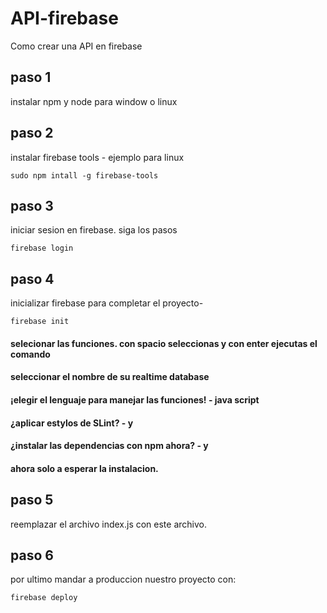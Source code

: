 # API-firebase

Como crear una API en firebase

## paso 1
  
  instalar npm y node para window o linux

## paso 2

  instalar firebase tools - ejemplo para linux
    
    sudo npm intall -g firebase-tools

## paso 3

  iniciar sesion en firebase. siga los pasos 
  
    firebase login
    
## paso 4 

  inicializar firebase para completar el proyecto- 
  
    firebase init 
    
  #### selecionar las funciones. con spacio seleccionas y con enter ejecutas el comando
  #### seleccionar el nombre de su realtime database
  #### ¡elegir el lenguaje para manejar las funciones! - java script 
  #### ¿aplicar estylos de SLint? - y
  #### ¿instalar las dependencias con npm ahora? - y
  #### ahora solo a esperar la instalacion.
  
 ## paso 5
 
 reemplazar el archivo index.js con este archivo.
 
 ## paso 6
 
 por ultimo mandar a produccion nuestro proyecto con:
 
    firebase deploy
    
 
    
 
